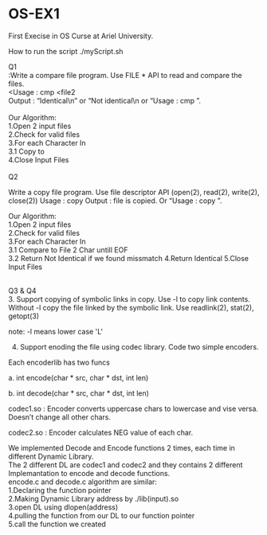 
# OS-EX1
First Execise in OS Curse at Ariel University.<br />

How to run the script
./myScript.sh

Q1<br />
:Write a compare file program. Use FILE * API to read and compare the files.<br />
<Usage : cmp <file1> <file2<br />
Output : “Identical\n” or “Not identical\n or “Usage : cmp <file1> <file2>”. <br />
  <br />
Our Algorithm:<br />
  1.Open 2 input files<br />
  2.Check for valid files<br />
  3.For each Character In <file1><br />
  3.1 Copy to <file2><br />
  4.Close Input Files<br />
  <br />
 Q2<br />
  
  Write a copy file program. Use file descriptor API (open(2), read(2), write(2), close(2)) 
Usage : copy <file1><file2>
Output : file is copied. Or “Usage : copy <file1> <file2>”.
  
  Our Algorithm:<br />
  1.Open 2 input files<br />
  2.Check for valid files<br />
  3.For each Character In <file1><br />
  3.1 Compare to File 2 Char untill EOF <file2><br />
  3.2 Return Not Identical if we found missmatch
  4.Return Identical
  5.Close Input Files<br />
  <br />
  
 Q3 & Q4<br />
  3.	Support copying of symbolic links in copy. Use -l to copy link contents. Without -l copy the file linked by the symbolic link. Use readlink(2), stat(2), getopt(3)

note: -l means lower case 'L'

4.	Support enoding the file using codec library. Code two simple encoders.

Each encoderlib has two funcs 

a.	int encode(char * src, char * dst, int len)

b.	int decode(char * src, char * dst, int len)

codec1.so : Encoder converts uppercase chars to lowercase and vise versa. Doesn’t change all other chars.<br />

codec2.so : Encoder calculates NEG value of each char.<br />
  
  We implemented Decode and Encode functions 2 times, each time in different Dynamic Library.<br />
  The 2 different DL are codec1 and codec2 and they contains 2 different Implemantation to encode and decode functions.<br />
  encode.c and decode.c algorithm are similar: <br />
  1.Declaring the function pointer<br />
  2.Making Dynamic Library address by ./lib(input).so<br />
  3.open DL using dlopen(address)<br />
  4.pulling the function from our DL to our function pointer<br />
  5.call the function we created<br />
  
  
  

  
 
